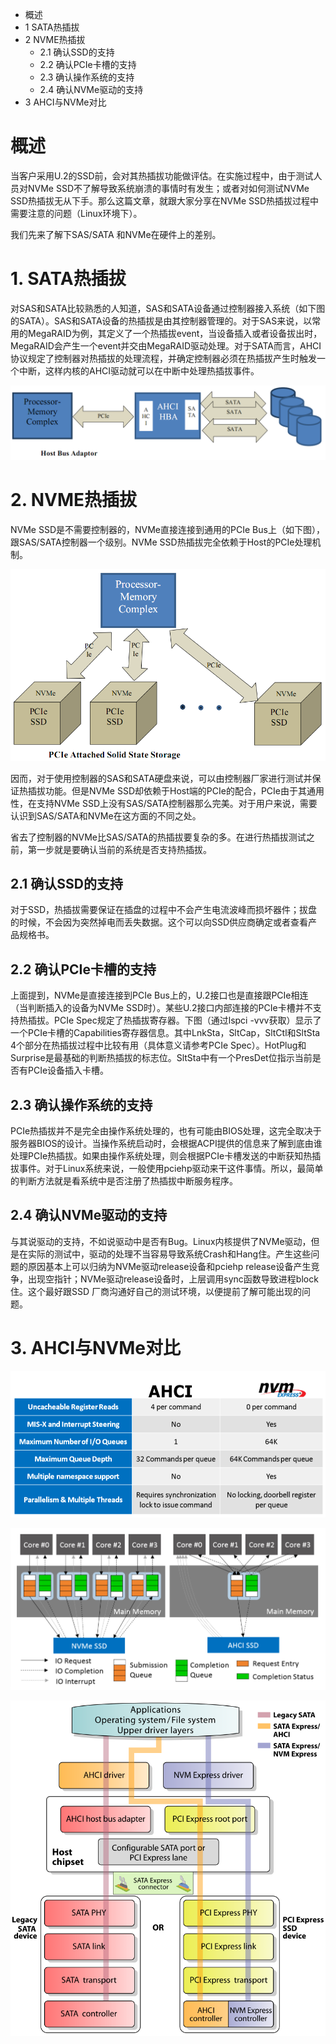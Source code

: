 - 概述
- 1 SATA热插拔
- 2 NVME热插拔
    - 2.1 确认SSD的支持
    - 2.2 确认PCIe卡槽的支持
    - 2.3 确认操作系统的支持
    - 2.4 确认NVMe驱动的支持
- 3 AHCI与NVMe对比

# 概述

当客户采用U.2的SSD前，会对其热插拔功能做评估。在实施过程中，由于测试人员对NVMe SSD不了解导致系统崩溃的事情时有发生；或者对如何测试NVMe SSD热插拔无从下手。那么这篇文章，就跟大家分享在NVMe SSD热插拔过程中需要注意的问题（Linux环境下）。

我们先来了解下SAS/SATA 和NVMe在硬件上的差别。

# 1. SATA热插拔

对SAS和SATA比较熟悉的人知道，SAS和SATA设备通过控制器接入系统（如下图的SATA）。SAS和SATA设备的热插拔是由其控制器管理的。对于SAS来说，以常用的MegaRAID为例，其定义了一个热插拔event，当设备插入或者设备拔出时，MegaRAID会产生一个event并交由MegaRAID驱动处理。对于SATA而言，AHCI协议规定了控制器对热插拔的处理流程，并确定控制器必须在热插拔产生时触发一个中断，这样内核的AHCI驱动就可以在中断中处理热插拔事件。

![image](./images/AHCI.png)


# 2. NVME热插拔

NVMe SSD是不需要控制器的，NVMe直接连接到通用的PCIe Bus上（如下图），跟SAS/SATA控制器一个级别。NVMe SSD热插拔完全依赖于Host的PCIe处理机制。

![image](./images/NVMe.png)

因而，对于使用控制器的SAS和SATA硬盘来说，可以由控制器厂家进行测试并保证热插拔功能。但是NVMe SSD却依赖于Host端的PCIe的配合，PCIe由于其通用性，在支持NVMe SSD上没有SAS/SATA控制器那么完美。对于用户来说，需要认识到SAS/SATA和NVMe在这方面的不同之处。

省去了控制器的NVMe比SAS/SATA的热插拔要复杂的多。在进行热插拔测试之前，第一步就是要确认当前的系统是否支持热插拔。

## 2.1 确认SSD的支持

对于SSD，热插拔需要保证在插盘的过程中不会产生电流波峰而损坏器件；拔盘的时候，不会因为突然掉电而丢失数据。这个可以向SSD供应商确定或者查看产品规格书。

## 2.2 确认PCIe卡槽的支持

上面提到，NVMe是直接连接到PCIe Bus上的，U.2接口也是直接跟PCIe相连（当判断插入的设备为NVMe SSD时）。某些U.2接口内部连接的PCIe卡槽并不支持热插拔。PCIe Spec规定了热插拔寄存器。下图（通过lspci -vvv获取）显示了一个PCIe卡槽的Capabilities寄存器信息。其中LnkSta，SltCap，SltCtl和SltSta 4个部分在热插拔过程中比较有用（具体意义请参考PCIe Spec）。HotPlug和Surprise是最基础的判断热插拔的标志位。SltSta中有一个PresDet位指示当前是否有PCIe设备插入卡槽。


## 2.3 确认操作系统的支持

PCIe热插拔并不是完全由操作系统处理的，也有可能由BIOS处理，这完全取决于服务器BIOS的设计。当操作系统启动时，会根据ACPI提供的信息来了解到底由谁处理PCIe热插拔。如果由操作系统处理，则会根据PCIe卡槽发送的中断获知热插拔事件。对于Linux系统来说，一般使用pciehp驱动来干这件事情。所以，最简单的判断方法就是看系统中是否注册了热插拔中断服务程序。


## 2.4 确认NVMe驱动的支持

与其说驱动的支持，不如说驱动中是否有Bug。Linux内核提供了NVMe驱动，但是在实际的测试中，驱动的处理不当容易导致系统Crash和Hang住。产生这些问题的原因基本上可以归纳为NVMe驱动release设备和pciehp release设备产生竞争，出现空指针；NVMe驱动release设备时，上层调用sync函数导致进程block住。这个最好跟SSD 厂商沟通好自己的测试环境，以便提前了解可能出现的问题。


# 3. AHCI与NVMe对比

![image](./images/0x01.png)

![image](./images/0x02.png)

![image](./images/SATA_Express_interface.svg)
